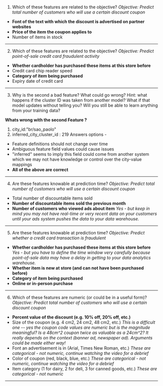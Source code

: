 1. Which of these features are related to the objective?
_Objective: Predict total number of customers who will use a certain discount coupon_

* __Font of the text with which the discount is advertised on partner websites__
* __Price of the item the coupon applies to__
* Number of items in stock
______________________________________________________________________________________

2. Which of these features are related to the objective?
_Objective: Predict point-of-sale credit card fraudulent activity_

* __Whether cardholder has purchased these items at this store before__
* Credit card chip reader speed
* __Category of item being purchased__
* Expiry date of credit card
______________________________________________________________________________________

3. Why is the second a bad feature? What could go wrong? Hint: what happens if the cluster ID was taken from another model? What if that model updates without telling you? Will you still be able to learn anything from your training data?

__Whats wrong with the second Feature ?__
1. city_id:"br/sao_paolo"
2. inferred\_city\_cluster\_id : 219
Answers options -
* Feature definitions should not change over time
* Ambiguous feature field values could cause issues
* "inferred" seems to imply this field could come from another system which we may not have knowledge or control over the city-value mappings
* __All of the above are correct__
______________________________________________________________________________________

4. Are these features knowable at prediction time?
_Objective: Predict total number of customers who will use a certain discount coupon_
* Total number of discountable items sold
* __Number of discountable items sold the previous month__
* __Number of customers who viewed ads about item__ _Yes - but keep in mind you may not have real-time or very recent data on your customers until your ads system pushes the data to your data warehouse._
_______________________________________________________________________________________

5. Are these features knowable at prediction time?
_Objective: Predict whether a credit card transaction is fraudulent_
* __Whether cardholder has purchased these items at this store before__ _Yes - but you have to define the time window very carefully because point-of-sale data may have a delay in getting to your data analytics warehouse._
* __Whether item is new at store (and can not have been purchased before)__
* __Category of item being purchased__
* __Online or in-person purchase__
______________________________________________________________________________________

6. Which of these features are numeric (or could be in a useful form)?
_Objective: Predict total number of customers who will use a certain discount coupon_
* __Percent value of the discount (e.g. 10% off, 20% off, etc.)__
* Size of the coupon (e.g. 4 cm2, 24 cm2, 48 cm2, etc.) 
_This is a difficult one -- yes the coupon code values are numeric but is the magnitude meaningful? Is a 48cm^2 coupon twice as valuable as a 24cm^2? It really depends on the context (banner ad, newspaper ad). Arguments could be made either way!_
* Font an advertisement is in (Arial, Times New Roman, etc.)
_These are categorical - not numeric, continue watching the video for a debrief_
* Color of coupon (red, black, blue, etc.)
_These are categorical - not numeric, continue watching the video for a debrief_
* Item category (1 for dairy, 2 for deli, 3 for canned goods, etc.)
_These are categorical - not numeric_
_______________________________________________________________________________________



